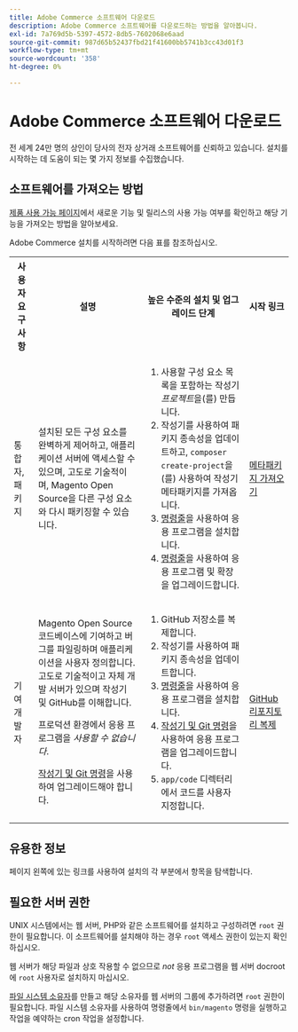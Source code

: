 ```yaml
---
title: Adobe Commerce 소프트웨어 다운로드
description: Adobe Commerce 소프트웨어를 다운로드하는 방법을 알아봅니다.
exl-id: 7a769d5b-5397-4572-8db5-7602068e6aad
source-git-commit: 987d65b52437fbd21f41600bb5741b3cc43d01f3
workflow-type: tm+mt
source-wordcount: '358'
ht-degree: 0%

---
```


# Adobe Commerce 소프트웨어 다운로드

전 세계 24만 명의 상인이 당사의 전자 상거래 소프트웨어를 신뢰하고 있습니다. 설치를 시작하는 데 도움이 되는 몇 가지 정보를 수집했습니다.

## 소프트웨어를 가져오는 방법

[제품 사용 가능 페이지](https://experienceleague.adobe.com/en/docs/commerce-operations/release/product-availability)에서 새로운 기능 및 릴리스의 사용 가능 여부를 확인하고 해당 기능을 가져오는 방법을 알아보세요.

Adobe Commerce 설치를 시작하려면 다음 표를 참조하십시오.

<table>
    <tbody>
        <tr>
            <th>사용자 요구 사항</th>
            <th>설명</th>
            <th>높은 수준의 설치 및 업그레이드 단계</th>
            <th>시작 링크</th>
        </tr>
    <tr>
        <td><p>통합자, 패키지</p></td>
        <td><p>설치된 모든 구성 요소를 완벽하게 제어하고, 애플리케이션 서버에 액세스할 수 있으며, 고도로 기술적이며, Magento Open Source을 다른 구성 요소와 다시 패키징할 수 있습니다.</p>
        </td>
        <td><ol><li>사용할 구성 요소 목록을 포함하는 작성기 <em>프로젝트</em>을(를) 만듭니다.</li>
            <li>작성기를 사용하여 패키지 종속성을 업데이트하고, <code>composer create-project</code>을(를) 사용하여 작성기 메타패키지를 가져옵니다.</li>
            <li><a href="../advanced.md">명령줄</a>을 사용하여 응용 프로그램을 설치합니다.</li>
        <li><a href="../../upgrade/implementation/perform-upgrade.md">명령줄</a>을 사용하여 응용 프로그램 및 확장을 업그레이드합니다.</li></ol></td>
        <td><p><a href="../composer.md">메타패키지 가져오기</a></p></td>
    </tr>
    <tr>
        <td><p>기여 개발자</p></td>
        <td><p>Magento Open Source 코드베이스에 기여하고 버그를 파일링하며 애플리케이션을 사용자 정의합니다. 고도로 기술적이고 자체 개발 서버가 있으며 작성기 및 GitHub를 이해합니다.</p>
            <p>프로덕션 환경에서 응용 프로그램을 <em>사용할 수 없습니다</em>.</p>
      <p><a href="../../upgrade/developer/git-installs.md">작성기 및 Git 명령</a>을 사용하여 업그레이드해야 합니다.</p></td>
        <td><ol><li>GitHub 저장소를 복제합니다.</li>
            <li>작성기를 사용하여 패키지 종속성을 업데이트합니다.</li>
            <li><a href="../advanced.md">명령줄</a>을 사용하여 응용 프로그램을 설치합니다.</li>
            <li><a href="../../upgrade/developer/git-installs.md">작성기 및 Git 명령</a>을 사용하여 응용 프로그램을 업그레이드합니다.</li>
            <li><code>app/code</code> 디렉터리에서 코드를 사용자 지정합니다.</li></ol></td>
        <td><p><a href="https://developer.adobe.com/commerce/contributor/guides/install/clone-repository/">GitHub 리포지토리 복제</a></p></td>
    </tr>
    </tbody>
</table>

## 유용한 정보

페이지 왼쪽에 있는 링크를 사용하여 설치의 각 부분에서 항목을 탐색합니다.

## 필요한 서버 권한

UNIX 시스템에서는 웹 서버, PHP와 같은 소프트웨어를 설치하고 구성하려면 `root` 권한이 필요합니다. 이 소프트웨어를 설치해야 하는 경우 `root` 액세스 권한이 있는지 확인하십시오.

웹 서버가 해당 파일과 상호 작용할 수 없으므로 *not* 응용 프로그램을 웹 서버 docroot에 `root` 사용자로 설치하지 마십시오.

[파일 시스템 소유자](file-system/overview.md)를 만들고 해당 소유자를 웹 서버의 그룹에 추가하려면 `root` 권한이 필요합니다. 파일 시스템 소유자를 사용하여 명령줄에서 `bin/magento` 명령을 실행하고 작업을 예약하는 cron 작업을 설정합니다.
